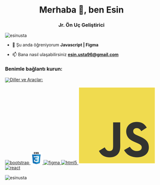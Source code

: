 <h1 align="center">Merhaba 👋, ben Esin</h1>
<h3 align="center">Jr. Ön Uç Geliştirici</h3>

<p align="left"> <img src="https://komarev.com/ghpvc/?username=esinusta&label=Profile%20views&color=0e75b6&style=flat" alt="esinusta" / > </p>

- 🌱 Şu anda öğreniyorum **Javascript | Figma**

- 📫 Bana nasıl ulaşabilirsiniz **esin.usta96@gmail.com**

<h3 align="left">Benimle bağlantı kurun:</h3>
<p align="left">
<a href="https ://linkedin.com/in/https://www.linkedin.com/in/esin-usta-09a830239/" target="blank"><img align="center" src="https://raw. githubusercontent.


<h3 align="left">Diller ve Araçlar:</h3>
<p align="left"> <a href="https://getbootstrap.com" target="_blank" rel="noreferrer"> <img src="https://raw.githubusercontent.com/devicons/devicon /master/icons/bootstrap/bootstrap-plain-wordmark.svg" alt="bootstrap" width="40" height="40"/> </a> <a href="https://www.w3schools.com /css/" target="_blank" rel="noreferrer"> <img src="https://raw.githubusercontent.com/devicons/devicon/master/icons/css3/css3-original-wordmark.svg" alt= "css3" width="40" height="40"/> </a> <a href="https://www.figma.com/" target="_blank" rel="noreferrer"> <img src="https://www.vectorlogo.zone/logos/figma/figma-icon.svg" alt="figma" width="40" height="40"/> </a> <a href=" https://www.w3.org/html/" target="_blank" rel="noreferrer"> <img src="https://raw.githubusercontent.com/devicons/devicon/master/icons/html5/html5 -original-wordmark.svg" alt="html5" width="40" height="40"/> </a> <a href="https://developer.mozilla.org/en-US/docs/Web /JavaScript" target="_blank" rel="noreferrer"> <img src="https://raw.githubusercontent.com/devicons/devicon/master/icons/javascript/javascript-original.svg" alt="javascript" genişlik="40" yükseklik="40"/> </a> <a href="https://reactjs.org/" target="_blank" rel="noreferrer"> <img src="https://raw.githubusercontent.com/devicons/ devicon/master/icons/react/react-original-wordmark.svg" alt="react" width="40" height="40"/> </a> </p>

<p> <img align="center" src="https://github-readme-stats.vercel.app/api?username=esinusta&show_icons=true&locale=en" alt="esinusta" /></p>
